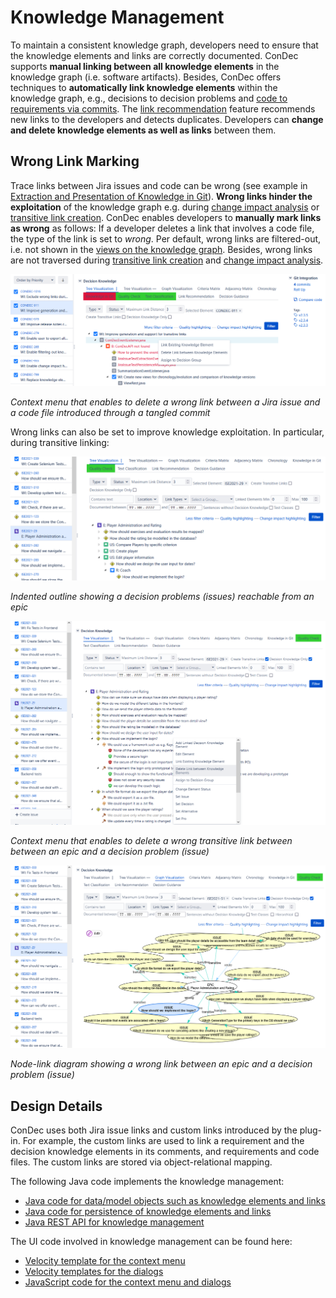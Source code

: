 # Knowledge Management

To maintain a consistent knowledge graph, 
developers need to ensure that the knowledge elements and links are correctly documented. 
ConDec supports **manual linking between all knowledge elements** in the knowledge graph (i.e. software artifacts). 
Besides, ConDec offers techniques to **automatically link knowledge elements** within the knowledge graph, 
e.g., decisions to decision problems and [code to requirements via commits](knowledge-in-git-presentation.md). 
The [link recommendation](link-recommendation.md) feature recommends new links to the developers and detects duplicates.
Developers can **change and delete knowledge elements as well as links** between them. 

## Wrong Link Marking
Trace links between Jira issues and code can be wrong (see example 
in [Extraction and Presentation of Knowledge in Git](knowledge-in-git-presentation.md)).
**Wrong links hinder the exploitation** of the knowledge graph e.g. during [change impact analysis] or [transitive link creation].
ConDec enables developers to **manually mark links as wrong** as follows:
If a developer deletes a link that involves a code file, the type of the link is set to *wrong*.
Per default, wrong links are filtered-out, i.e. not shown in the [views on the knowledge graph](knowledge-visualization.md).
Besides, wrong links are not traversed during [transitive link creation] and [change impact analysis].

![Context menu that enables to delete a wrong link between a Jira issue and a code file introduced through a tangled commit](../screenshots/knowledge_management_context_menu_code.png)

*Context menu that enables to delete a wrong link between a Jira issue and a code file introduced through a tangled commit*

Wrong links can also be set to improve knowledge exploitation.
In particular, during transitive linking: 

![Indented outline showing a decision problems (issues) reachable from an epic](../screenshots/indented_outline_epic_ise2021.png)

*Indented outline showing a decision problems (issues) reachable from an epic*

![Context menu that enables to delete a wrong transitive link between between an epic and a decision problem (issue)](../screenshots/knowledge_management_context_menu_delete_transitive_link.png)

*Context menu that enables to delete a wrong transitive link between between an epic and a decision problem (issue)*

![Node-link diagram showing a wrong link between an epic and a decision problem (issue)](../screenshots/node_link_diagram_with_wrong_link.png)

*Node-link diagram showing a wrong link between an epic and a decision problem (issue)*




## Design Details
ConDec uses both Jira issue links and custom links introduced by the plug-in.
For example, the custom links are used to link
a requirement and the decision knowledge elements in its comments, and
requirements and code files. 
The custom links are stored via object-relational mapping.

The following Java code implements the knowledge management:

- [Java code for data/model objects such as knowledge elements and links](../../src/main/java/de/uhd/ifi/se/decision/management/jira/model)
- [Java code for persistence of knowledge elements and links](../../src/main/java/de/uhd/ifi/se/decision/management/jira/persistence)
- [Java REST API for knowledge management](../../src/main/java/de/uhd/ifi/se/decision/management/jira/rest/KnowledgeRest.java)

The UI code involved in knowledge management can be found here:

- [Velocity template for the context menu](../../src/main/resources/templates/contextMenu.vm)
- [Velocity templates for the dialogs](../../src/main/resources/templates/dialogs)
- [JavaScript code for the context menu and dialogs](../../src/main/resources/js)

[transitive link creation]: knowledge-visualization.md
[change impact analysis]: change-impact-analysis.md